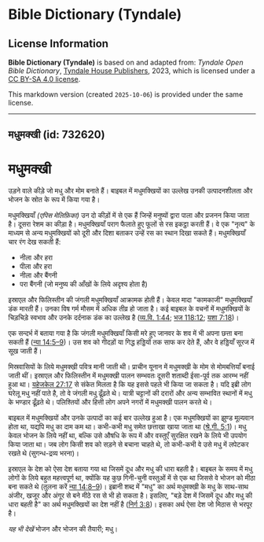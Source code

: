 # Bible Dictionary (Tyndale)

## License Information

**Bible Dictionary (Tyndale)** is based on and adapted from: _Tyndale Open Bible Dictionary_, [Tyndale House Publishers](https://tyndaleopenresources.com/), 2023, which is licensed under a [CC BY-SA 4.0 license](https://creativecommons.org/licenses/by-sa/4.0/legalcode.en).

This markdown version (created `2025-10-06`) is provided under the same license.



--------------------------------

## मधुमक्खी (id: 732620)

मधुमक्खी
========

उड़ने वाले कीड़े जो मधु और मोम बनाते हैं। बाइबल में मधुमक्खियों का उल्लेख उनकी उत्पादनशीलता और भोजन के स्रोत के रूप में किया गया है।

मधुमक्खियाँ *(एपिस मेलिफ़िका)* उन दो कीड़ों में से एक हैं जिन्हें मनुष्यों द्वारा पाला और प्रजनन किया जाता है। दूसरा रेशम का कीड़ा है। मधुमक्खियाँ पराग फैलाते हुए फूलों से रस इकट्ठा करती हैं। वे एक "नृत्य" के माध्यम से अन्य मधुमक्खियों को दूरी और दिशा बताकर उन्हें रस का स्थान दिखा सकते हैं। मधुमक्खियाँ चार रंग देख सकती हैं:

* नीला और हरा
* पीला और हरा
* नीला और बैंगनी
* परा बैंगनी (जो मनुष्य की आँखों के लिये अदृश्य होता है)

इस्राएल और फिलिस्तीन की जंगली मधुमक्खियाँ आक्रामक होती हैं। केवल मादा "कामकाजी" मधुमक्खियाँ डंक मारती हैं। उनका विष गर्म मौसम में अधिक तीव्र हो जाता है। कई बाइबल के वचनों में मधुमक्खियों के चिड़चिड़े स्वभाव और उनके दर्दनाक डंक का उल्लेख है ([व्य.वि. 1:44](https://ref.ly/Deut1:44); [भज 118:12](https://ref.ly/Ps118:12); [यशा 7:18](https://ref.ly/Isa7:18))।

एक सन्दर्भ में बताया गया है कि जंगली मधुमक्खियाँ किसी मरे हुए जानवर के शव में भी अपना छत्ता बना सकती हैं ([न्या 14:5–9](https://ref.ly/Judg14:5-Judg14:9))। उस शव को गीदड़ों या गिद्ध हड्डियों तक साफ कर देते हैं, और वे हड्डियाँ सूरज में सूख जाती हैं।

मिस्रवासियों के लिये मधुमक्खी पवित्र मानी जाती थी। प्राचीन यूनान में मधुमक्खी के मोम से मोमबत्तियाँ बनाई जाती थीं। इस्राएल और फिलिस्तीन में मधुमक्खी पालन सम्भवतः दूसरी शताब्दी ईसा\-पूर्व तक आरम्भ नहीं हुआ था। [यहेजकेल 27:17](https://ref.ly/Ezek27:17) से संकेत मिलता है कि यह इससे पहले भी किया जा सकता है। यदि इब्री लोग घरेलू मधु नहीं पाते है, तो वे जंगली मधु ढूँढ़ते थे। यात्री चट्टानों की दरारों और अन्य सम्भावित स्थानों में मधु के भण्डार ढूँढ़ते थे। पलिश्तियों और हित्ती लोग अपने नगरों में मधुमक्खी पालन करते थे। 

बाइबल में मधुमक्खियों और उनके उत्पादों का कई बार उल्लेख हुआ है। एक मधुमक्खियों का झुण्ड मूल्यवान होता था, यद्यपि मधु का दाम कम था। कभी\-कभी मधु समेत छत्ताखा खाया जाता था ([श्रे.गी. 5:1](https://ref.ly/Song5:1))। मधु केवल भोजन के लिये नहीं था, बल्कि उसे औषधि के रूप में और वस्तुएँ सुरक्षित रखने के लिये भी उपयोग किया जाता था। जब लोग किसी शव को सड़ने से बचाना चाहते थे, तो कभी\-कभी वे उसे मधु में लपेटकर रखते थे (सुगन्ध\-द्रव्य भरना)।

इस्राएल के देश को ऐसा देश बताया गया था जिसमें दूध और मधु की धारा बहती है। बाइबल के समय में मधु लोगों के लिये बहुत महत्त्वपूर्ण था, क्योंकि यह कुछ गिनी\-चुनी वस्तुओं में से एक था जिससे वे भोजन को मीठा बना सकते थे (तुलना करें [न्या 14:8–9](https://ref.ly/Judg14:8-Judg14:9))। इब्रानी शब्द में "मधु" का अर्थ मधुमक्खी के मधु के साथ\-साथ अंजीर, खजूर और अंगूर से बने मीठे रस से भी हो सकता है। इसलिए, "बड़े देश में जिसमें दूध और मधु की धारा बहती है" का अर्थ मधुमक्खियों का देश नहीं है ([निर्ग 3:8](https://ref.ly/Exod3:8))। इसका अर्थ ऐसा देश जो मिठास से भरपूर है।

*यह भी देखें* भोजन और भोजन की तैयारी; मधु।


